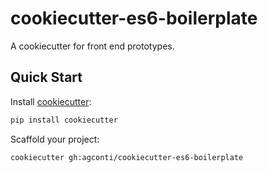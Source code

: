 # cookiecutter-es6-boilerplate
A cookiecutter for front end prototypes.

## Quick Start

Install [cookiecutter](https://github.com/audreyr/cookiecutter):
```bash
pip install cookiecutter
```

Scaffold your project:
```
cookiecutter gh:agconti/cookiecutter-es6-boilerplate
```
